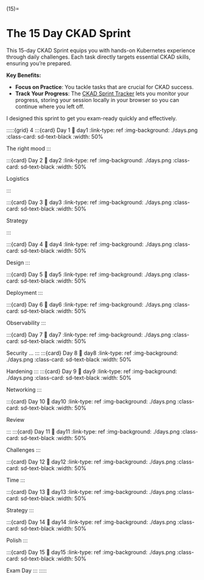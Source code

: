(15)=
# The 15 Day CKAD Sprint

This 15-day CKAD Sprint equips you with hands-on Kubernetes experience through daily challenges. Each task directly targets essential CKAD skills, ensuring you’re prepared.

**Key Benefits:**
- **Focus on Practice**: You tackle tasks that are crucial for CKAD success.
- **Track Your Progress**: The [CKAD Sprint Tracker](#tracker) lets you monitor your progress, storing your session locally in your browser so you can continue where you left off.

I designed this sprint to get you exam-ready quickly and effectively.

:::::{grid} 4
:::{card} Day 1 
:link: day1
:link-type: ref
:img-background: ./days.png
:class-card: sd-text-black
:width: 50%

The right mood
:::

:::{card} Day 2 
:link: day2
:link-type: ref
:img-background: ./days.png
:class-card: sd-text-black
:width: 50%

Logistics

:::

:::{card} Day 3 
:link: day3
:link-type: ref
:img-background: ./days.png
:class-card: sd-text-black
:width: 50%

Strategy

:::

:::{card} Day 4 
:link: day4
:link-type: ref
:img-background: ./days.png
:class-card: sd-text-black
:width: 50%

Design
:::

:::{card} Day 5 
:link: day5
:link-type: ref
:img-background: ./days.png
:class-card: sd-text-black
:width: 50%

Deployment
:::

:::{card} Day 6 
:link: day6
:link-type: ref
:img-background: ./days.png
:class-card: sd-text-black
:width: 50%

Observability
:::

:::{card} Day 7 
:link: day7
:link-type: ref
:img-background: ./days.png
:class-card: sd-text-black
:width: 50%

Security
...
:::
:::{card} Day 8 
:link: day8
:link-type: ref
:img-background: ./days.png
:class-card: sd-text-black
:width: 50%

Hardening
:::
:::{card} Day 9 
:link: day9
:link-type: ref
:img-background: ./days.png
:class-card: sd-text-black
:width: 50%

Networking
:::

:::{card} Day 10 
:link: day10
:link-type: ref
:img-background: ./days.png
:class-card: sd-text-black
:width: 50%

Review

:::
:::{card} Day 11 
:link: day11
:link-type: ref
:img-background: ./days.png
:class-card: sd-text-black
:width: 50%

Challenges
:::

:::{card} Day 12 
:link: day12
:link-type: ref
:img-background: ./days.png
:class-card: sd-text-black
:width: 50%

Time
:::

:::{card} Day 13 
:link: day13
:link-type: ref
:img-background: ./days.png
:class-card: sd-text-black
:width: 50%

Strategy
:::

:::{card} Day 14 
:link: day14
:link-type: ref
:img-background: ./days.png
:class-card: sd-text-black
:width: 50%

Polish
:::

:::{card} Day 15 
:link: day15
:link-type: ref
:img-background: ./days.png
:class-card: sd-text-black
:width: 50%

Exam Day
:::
:::::





